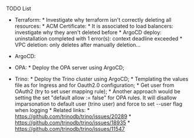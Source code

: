 TODO List

* Terraform:
        * Investigate why terraform isn't correctly deleting all resources:
                * ACM Certificate:
                        * It is associated to load balancers: investigate why they aren't deleted before
                * ArgoCD deploy: uninstallation completed with 1 error(s): context deadline exceeded
                * VPC deletion: only deletes after manually deletion...

* ArgoCD:

* OPA:
        * Deploy the OPA server using ArgoCD;

* Trino:
        * Deploy the Trino cluster using ArgoCD;
        * Templating the values file as for Ingress and for Oauth2.0 configuration;
        * Get user from OAuth2 (try to set user mapping rule);
                * Another approach would be setting the set "default allow := false" for OPA rules. It will disallow imparsonation to default user (trino user) and force to set --user flag when logging
                * Related links:
                        * https://github.com/trinodb/trino/issues/20289
                        * https://github.com/trinodb/trino/issues/18935
                        * https://github.com/trinodb/trino/issues/11547